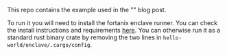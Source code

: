 This repo contains the example used in the "" blog post.

To run it you will need to install the fortanix enclave runner. You can check the install instructions and requirements [here](https://github.com/fortanix/rust-sgx#get-started-now).
You can otherwise run it as a standard rust binary crate by removing the two lines in `hello-world/enclave/.cargo/config`.
